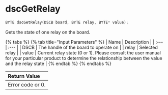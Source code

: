 # dscGetRelay

```c
BYTE dscGetRelay(DSCB board, BYTE relay, BYTE* value);
```

Gets the state of one relay on the board.

{% tabs %}
{% tab title="Input Parameters" %}
| Name | Description |
| :--- | :--- |
| DSCB | The handle of the board to operate on |
| relay | Selected relay |
| value | Current relay state \(0 or 1\). Please consult the user manual for your particular product to determine the relationship between the value and the relay state |
{% endtab %}
{% endtabs %}

| Return Value |
| :--- |
| Error code or 0. |

